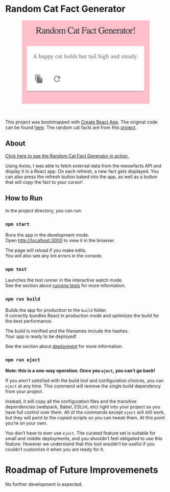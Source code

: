 # Random Cat Fact Generator

<p align="center"><img width="400" src="public/random-cat-fact-generator.png" alt="The React app is on a pink background. The title says Random Cat Fact Generator! and underneath it in a white box with gray font, the fact A happy cat holds her tail high and steady. is displayed. Below the quote to the left is a button that copies the quote to your cursor, and next to that is a refresh symbol that generates a new quote."> </p><br>

This project was bootstrapped with [Create React App](https://github.com/facebook/create-react-app). The original code can be found [here](https://github.com/techomoro/react-random-quote-generator). The random cat facts are from this [project](https://github.com/wh-iterabb-it/meowfacts).

## About

 [Click here to see the Random Cat Fact Generator in action.](https://random-cat-fact-generator.netlify.app/)

Using Axios, I was able to fetch external data from the meowfacts API and display it in a React app. On each refresh, a new fact gets displayed. You can also press the refresh button baked into the app, as well as a button that will copy the fact to your cursor! 

## How to Run

In the project directory, you can run:

### `npm start`

Runs the app in the development mode.\
Open [http://localhost:3000](http://localhost:3000) to view it in the browser.

The page will reload if you make edits.\
You will also see any lint errors in the console.

### `npm test`

Launches the test runner in the interactive watch mode.\
See the section about [running tests](https://facebook.github.io/create-react-app/docs/running-tests) for more information.

### `npm run build`

Builds the app for production to the `build` folder.\
It correctly bundles React in production mode and optimizes the build for the best performance.

The build is minified and the filenames include the hashes.\
Your app is ready to be deployed!

See the section about [deployment](https://facebook.github.io/create-react-app/docs/deployment) for more information.

### `npm run eject`

**Note: this is a one-way operation. Once you `eject`, you can’t go back!**

If you aren’t satisfied with the build tool and configuration choices, you can `eject` at any time. This command will remove the single build dependency from your project.

Instead, it will copy all the configuration files and the transitive dependencies (webpack, Babel, ESLint, etc) right into your project so you have full control over them. All of the commands except `eject` will still work, but they will point to the copied scripts so you can tweak them. At this point you’re on your own.

You don’t have to ever use `eject`. The curated feature set is suitable for small and middle deployments, and you shouldn’t feel obligated to use this feature. However we understand that this tool wouldn’t be useful if you couldn’t customize it when you are ready for it.

# Roadmap of Future Improvemenets

No further development is expected.
